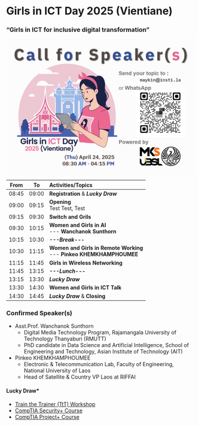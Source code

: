 # Girls in ICT Day 2025 (Vientiane) 
### “Girls in ICT for inclusive digital transformation”

![Call for Speakers](img/CFP.png "Call for Speakers")


| From  |  To   |  Activities/Topics                                                                 |
|:-----:|:-----:|:-----------------------------------------------------------------------------------|
| 08:45 | 09:00 | **Registration** & ***Lucky Draw***                                                |
| 09:00 | 09:15 | **Opening** <br> Test Test, Test                                                   |
| 09:15 | 09:30 | **Switch and Grils**                                                               |
| 09:30 | 10:15 | **Women and Girls in AI** <br>--- **Wanchanok Sunthorn**                           |
| 10:15 | 10:30 | ***---Break---***                                                                  |
| 10:30 | 11:15 | **Women and Girls in Remote Working** <br>--- **Pinkeo KHEMKHAMPHOUMEE**           |
| 11:15 | 11:45 | **Girls in Wireless Networking**                                                   |
| 11:45 | 13:15 | ***---Lunch---***                                                                  |
| 13:15 | 13:30 | ***Lucky Draw***                                                                   |
| 13:30 | 14:30 | **Women and Girls in ICT Talk**                                                    |
| 14:30 | 14:45 | ***Lucky Draw*** & **Closing**                                                     |


### Confirmed Speaker(s)
+ Asst.Prof. Wanchanok Sunthorn
	+ Digital Media Technology Program, Rajamangala University of Technology Thanyaburi (RMUTT)
	+ PhD candidate in Data Science and Artificial Intelligence, School of Engineering and Technology, Asian Institute of Technology (AIT)
+ Pinkeo KHEMKHAMPHOUMEE
	+ Electronic & Telecommunication Lab, Faculty of Engineering, National University of Laos
	+ Head of Satellite & Country VP Laos at RIFFAI

#### Lucky Draw*
+ [Train the Trainer (TtT) Workshop](https://instila.github.io/TtT)
+ [CompTIA Security+ Course](https://ubslao.com/Courses/CompTIA/Security+)
+ [CompTIA Project+ Course](#)
